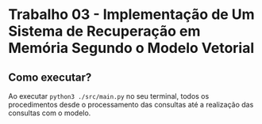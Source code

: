 # Trabalho 03 - Implementação de Um Sistema de Recuperação em Memória Segundo o Modelo Vetorial

## Como executar?

Ao executar `python3 ./src/main.py` no seu terminal, todos os procedimentos desde o processamento das consultas até a realização das consultas com o modelo.
